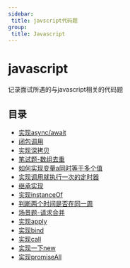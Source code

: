 ```yaml
---
sidebar:
 title: javscript代码题
group:
 title: Javascript
---
```

# javascript
记录面试所遇的与javascript相关的代码题

## 目录
* [实现async/await](./async.md)
* [闭包调用](./closureUse.md)
* [实现深拷贝](./deepClone.md)
* [笔试题-数组去重](./duplicate.md)
* [如何实现变量a同时等于多个值](./equalA.md)
* [实现调用就执行一次的定时器](./immed-setInterval.md)
* [继承实现](./inherit.md)
* [实现instanceOf](./instanceof.md)
* [判断两个时间是否在同一周](./judgeDate.md)
* [场景题-请求合并](./mergeRequest.md)
* [实现apply](./myApply.md)
* [实现bind](./myBind.md)
* [实现call](./myCall.md)
* [实现一下new](./myNew.md)
* [实现promiseAll](./promiseAll.md)

<tongji/>